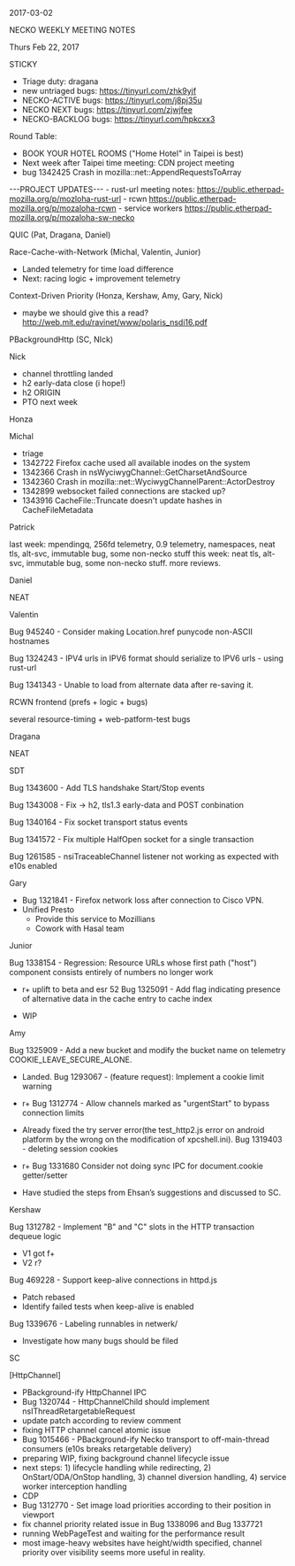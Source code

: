 2017-03-02

NECKO WEEKLY MEETING NOTES

Thurs Feb 22, 2017

STICKY

- Triage duty: dragana
-  new untriaged bugs: https://tinyurl.com/zhk9yjf
- NECKO-ACTIVE bugs: https://tinyurl.com/j8pj35u
- NECKO NEXT bugs: https://tinyurl.com/zjwjfee
- NECKO-BACKLOG bugs:  https://tinyurl.com/hpkcxx3

Round Table:

- BOOK YOUR HOTEL ROOMS ("Home Hotel" in Taipei is best)
- Next week after Taipei time meeting: CDN project meeting
- bug 1342425 Crash in mozilla::net::AppendRequestsToArray

---PROJECT UPDATES---
    - rust-url meeting notes: https://public.etherpad-mozilla.org/p/mozloha-rust-url
    - rcwn https://public.etherpad-mozilla.org/p/mozaloha-rcwn
    - service workers https://public.etherpad-mozilla.org/p/mozaloha-sw-necko

QUIC  (Pat, Dragana, Daniel)

Race-Cache-with-Network (Michal, Valentin, Junior)

- Landed telemetry for time load difference
- Next: racing logic + improvement telemetry

Context-Driven Priority  (Honza, Kershaw, Amy, Gary, Nick)

- maybe we should give this a read? http://web.mit.edu/ravinet/www/polaris_nsdi16.pdf

PBackgroundHttp (SC, NIck)

Nick

- channel throttling landed
- h2 early-data close (i hope!)
- h2 ORIGIN
- PTO next week

Honza

Michal

 - triage
 - 1342722 Firefox cache used all available inodes on the system
 - 1342366 Crash in nsWyciwygChannel::GetCharsetAndSource
 - 1342360 Crash in mozilla::net::WyciwygChannelParent::ActorDestroy
 - 1342899 websocket failed connections are stacked up?
 - 1343916 CacheFile::Truncate doesn't update hashes in CacheFileMetadata

Patrick

  last week: mpendingq, 256fd telemetry, 0.9 telemetry, namespaces, neat tls, alt-svc, immutable bug, some non-necko stuff
  this week: neat tls, alt-svc, immutable bug, some non-necko stuff. more reviews.

Daniel

   NEAT

Valentin

Bug 945240 - Consider making Location.href punycode non-ASCII hostnames

Bug 1324243 - IPV4 urls in IPV6 format should serialize to IPV6 urls - using rust-url

Bug 1341343 - Unable to load from alternate data after re-saving it.

RCWN frontend (prefs + logic + bugs)

several resource-timing + web-patform-test bugs

Dragana

NEAT

SDT

Bug 1343600 - Add TLS handshake Start/Stop events

Bug 1343008 - Fix -> h2, tls1.3 early-data and POST conbination

Bug 1340164 -       Fix socket transport status events

Bug 1341572 -       Fix multiple HalfOpen socket for a single transaction

Bug 1261585 - nsiTraceableChannel listener not working as expected with e10s enabled

Gary

- Bug 1321841 - Firefox network loss after connection to Cisco VPN.
- Unified Presto
  - Provide this service to Mozillians
  - Cowork with Hasal team

Junior

Bug 1338154 - Regression: Resource URLs whose first path ("host") component consists entirely of numbers no longer work

- r+ uplift to beta and esr 52
Bug 1325091 - Add flag indicating presence of alternative data in the cache entry to cache index

- WIP

Amy

Bug 1325909 - Add a new bucket and modify the bucket name on telemetry COOKIE_LEAVE_SECURE_ALONE.

* Landed.
Bug 1293067 - (feature request): Implement a cookie limit warning

* r+
Bug 1312774 - Allow channels marked as "urgentStart" to bypass connection limits

* Already fixed the try server error(the test_http2.js error on android platform by the wrong on the modification of xpcshell.ini).
Bug 1319403 - deleting session cookies

* r+
Bug 1331680  Consider not doing sync IPC for document.cookie getter/setter

* Have studied the steps from Ehsan’s suggestions and discussed to SC.

Kershaw

Bug 1312782 -       Implement "B" and "C" slots in the HTTP transaction dequeue logic

 - V1 got f+
 - V2 r?

Bug 469228 -  Support keep-alive connections in httpd.js

- Patch rebased
- Identify failed tests when keep-alive is enabled

Bug 1339676 -       Labeling runnables in netwerk/

- Investigate how many bugs should be filed

SC

[HttpChannel]

- PBackground-ify HttpChannel IPC
 - Bug 1320744 - HttpChannelChild should implement nsIThreadRetargetableRequest
  - update patch according to review comment
  - fixing HTTP channel cancel atomic issue
 - Bug 1015466 - PBackground-ify Necko transport to off-main-thread consumers (e10s breaks retargetable delivery)
  - preparing WIP, fixing background channel lifecycle issue
  - next steps: 1) lifecycle handling while redirecting, 2) OnStart/ODA/OnStop handling, 3) channel diversion handling, 4) service worker interception handling
- CDP
 - Bug 1312770 - Set image load priorities according to their position in viewport
  - fix channel priority related issue in Bug 1338096 and Bug 1337721
  - running WebPageTest and waiting for the performance result
  - most image-heavy websites have height/width specified, channel priority over visibility seems more useful in reality.
